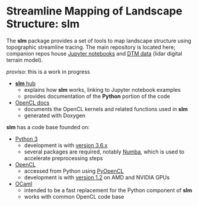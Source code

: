 # Streamline Mapping of Landscape Structure: slm  #

The **slm** package provides a set of tools to map landscape structure using topographic streamline tracing.
The main repository is located here; companion repos house [Jupyter notebooks](https:://github.com/cstarknyc/slmnb) and [DTM  data](https:://github.com/cstarknyc/slmdata) (lidar digital terrain model).

*proviso:* this is a work in progress

   - [**slm** hub](https://cstarknyc.github.io/slm)
      - explains how **slm** works, linking to Jupyter notebook examples
      - provides documentation of the **Python** portion of the code
   - [OpenCL docs](https://cstarknyc.github.io/slm/base)
      - documents the OpenCL kernels and related functions used in **slm** 
      - generated with Doxygen 


**slm** has a code base founded on:
   - [Python 3](https://docs.python.org/3/)
      - development is with [version 3.6.x](https://docs.python.org/3/)
      - several packages are required, notably [Numba](http://numba.pydata.org/), which is used to accelerate preprocessing steps
   - [OpenCL](https://www.khronos.org/opencl/) 
      - accessed from Python using [PyOpenCL](https://documen.tician.de/pyopencl/index.html)
      - development is with [version 1.2](https://www.khronos.org/registry/OpenCL/sdk/1.2/docs/man/xhtml/) on AMD and NVIDIA GPUs
   - [OCaml](https://ocaml.org/)
       - intended to be a fast replacement for the Python component of **slm**
       - works with common OpenCL code base
   
